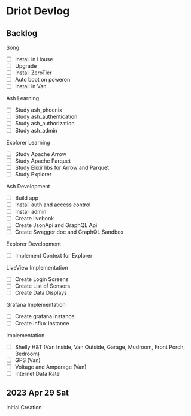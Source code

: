 # Driot Devlog 

## Backlog 

Song 
- [ ] Install in House 
- [ ] Upgrade 
- [ ] Install ZeroTier 
- [ ] Auto boot on poweron 
- [ ] Install in Van 

Ash Learning 
- [ ] Study ash_phoenix 
- [ ] Study ash_authentication 
- [ ] Study ash_authorization 
- [ ] Study ash_admin 

Explorer Learning 
- [ ] Study Apache Arrow 
- [ ] Study Apache Parquet 
- [ ] Study Elixir libs for Arrow and Parquet 
- [ ] Study Explorer 

Ash Development 
- [ ] Build app 
- [ ] Install auth and access control  
- [ ] Install admin 
- [ ] Create livebook 
- [ ] Create JsonApi and GraphQL Api 
- [ ] Create Swagger doc and GraphQL Sandbox 

Explorer Development 
- [ ] Implement Context for Explorer 

LiveView Implementation 
- [ ] Create Login Screens 
- [ ] Create List of Sensors 
- [ ] Create Data Displays 

Grafana Implementation 
- [ ] Create grafana instance 
- [ ] Create influx instance 

Implementation 
- [ ] Shelly H&T (Van Inside, Van Outside, Garage, Mudroom, Front Porch, Bedroom) 
- [ ] GPS (Van) 
- [ ] Voltage and Amperage (Van) 
- [ ] Internet Data Rate 

## 2023 Apr 29 Sat

Initial Creation 
